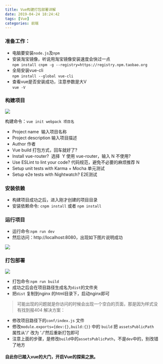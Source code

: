 ```yaml
---
title: Vue构建打包部署详解
date: 2019-04-24 18:24:42
tags: [Vue]
categories: 前端
---
```

### 准备工作：
+ 电脑要安装`node.js`及`npm`  
+ 安装淘宝镜像，听说用淘宝镜像安装速度会快过一点  
`npm install cnpm -g --registry=https://registry.npm.taobao.org`
+ 全局安装vue-cli  
`npm install --global vue-cli`
+ 查看vue是否安装成功，注意参数是大V  
`vue -V`

### 构建项目
![](create.png)

构建命令：`vue init webpack 项目名`  
+ Project name  输入项目名称  
+ Project description 输入项目描述  
+ Author 作者   
+ Vue build 打包方式，回车就好了?    
+ Install vue-router?  选择  Y 使用 vue-router，输入 N 不使用?    
+ Use ESLint to lint your code? 代码规范，避免不必要的麻烦推荐 N  
+ Setup unit tests with Karma + Mocha  单元测试  
+ Setup e2e tests with Nightwatch? E2E测试  

### 安装依赖
+ 构建项目成功之后，进入刚才创建的项目目录  
+ 安装依赖命令: `cnpm install` 或者 `npm install`	

### 运行项目
+ 运行命令:`npm run dev`  
+ 然后访问：http://localhost:8080​，出现如下图片说明成功  

![](view.png)

### 打包部署
![](build.png)
+ 打包命令:`npm run build`  
+ 成功之后会在项目路径生成名为`dist`的文件夹
+ 把`dist` 复制到nginx 的html目录下，启动nginx即可
> 可能出现的问题就是你访问的时候会出现一个空白的页面，那是因为样式没有找到报404
解决方案：
+ 修改项目路径下的`conf/index.js` 文件  
+ 修改`module.exports={dev:{},build:{}}` 中的 `build` 把 `assetsPublicPath` 属性从'/' 改为 './'然后重新打包即可  
+ 注意上面的步骤，是修改`build`中的`assetsPublicPath`，不是`dev`中的，别改错了地方

#### 自此你已踏入vue的大门，开启Vue的探索之旅。
